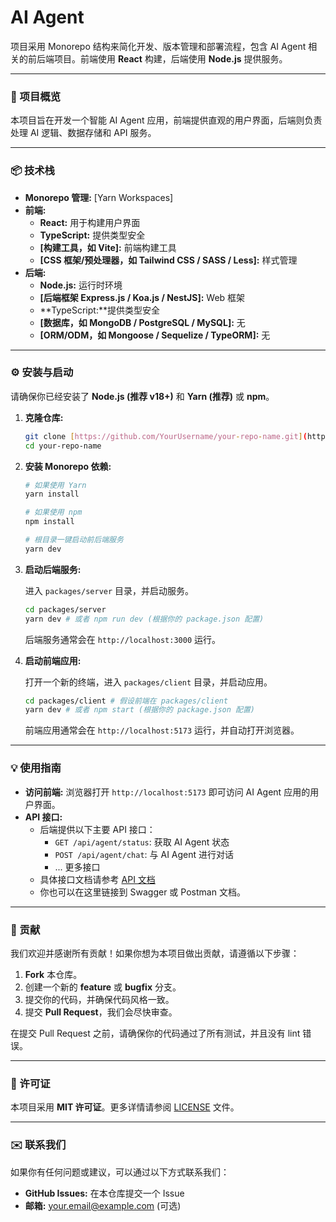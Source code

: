 # AI Agent

项目采用 Monorepo 结构来简化开发、版本管理和部署流程，包含 AI Agent 相关的前后端项目。前端使用 **React** 构建，后端使用 **Node.js** 提供服务。

---

### 🚀 项目概览

本项目旨在开发一个智能 AI Agent 应用，前端提供直观的用户界面，后端则负责处理 AI 逻辑、数据存储和 API 服务。

---

### 📦 技术栈

- **Monorepo 管理:** [Yarn Workspaces]
- **前端:**
  - **React:** 用于构建用户界面
  - **TypeScript:** 提供类型安全
  - **[构建工具，如 Vite]:** 前端构建工具
  - **[CSS 框架/预处理器，如 Tailwind CSS / SASS / Less]:** 样式管理
- **后端:**
  - **Node.js:** 运行时环境
  - **[后端框架 Express.js / Koa.js / NestJS]:** Web 框架
  - **TypeScript:**提供类型安全
  - **[数据库，如 MongoDB / PostgreSQL / MySQL]:** 无
  - **[ORM/ODM，如 Mongoose / Sequelize / TypeORM]:** 无

---

### ⚙️ 安装与启动

请确保你已经安装了 **Node.js (推荐 v18+)** 和 **Yarn (推荐)** 或 **npm**。

1.  **克隆仓库:**

    ```bash
    git clone [https://github.com/YourUsername/your-repo-name.git](https://github.com/YourUsername/your-repo-name.git)
    cd your-repo-name
    ```

2.  **安装 Monorepo 依赖:**

    ```bash
    # 如果使用 Yarn
    yarn install

    # 如果使用 npm
    npm install

    # 根目录一键启动前后端服务
    yarn dev
    ```

3.  **启动后端服务:**

    进入 `packages/server` 目录，并启动服务。

    ```bash
    cd packages/server
    yarn dev # 或者 npm run dev (根据你的 package.json 配置)
    ```

    后端服务通常会在 `http://localhost:3000` 运行。

4.  **启动前端应用:**

    打开一个新的终端，进入 `packages/client` 目录，并启动应用。

    ```bash
    cd packages/client # 假设前端在 packages/client
    yarn dev # 或者 npm start (根据你的 package.json 配置)
    ```

    前端应用通常会在 `http://localhost:5173` 运行，并自动打开浏览器。

---

### 💡 使用指南

- **访问前端:** 浏览器打开 `http://localhost:5173` 即可访问 AI Agent 应用的用户界面。
- **API 接口:**
  - 后端提供以下主要 API 接口：
    - `GET /api/agent/status`: 获取 AI Agent 状态
    - `POST /api/agent/chat`: 与 AI Agent 进行对话
    - ... 更多接口
  - 具体接口文档请参考 [API 文档](API.md)
  - 你也可以在这里链接到 Swagger 或 Postman 文档。

---

### 🤝 贡献

我们欢迎并感谢所有贡献！如果你想为本项目做出贡献，请遵循以下步骤：

1.  **Fork** 本仓库。
2.  创建一个新的 **feature** 或 **bugfix** 分支。
3.  提交你的代码，并确保代码风格一致。
4.  提交 **Pull Request**，我们会尽快审查。

在提交 Pull Request 之前，请确保你的代码通过了所有测试，并且没有 lint 错误。

---

### 📄 许可证

本项目采用 **MIT 许可证**。更多详情请参阅 [LICENSE](LICENSE) 文件。

---

### ✉️ 联系我们

如果你有任何问题或建议，可以通过以下方式联系我们：

- **GitHub Issues:** 在本仓库提交一个 Issue
- **邮箱:** your.email@example.com (可选)
